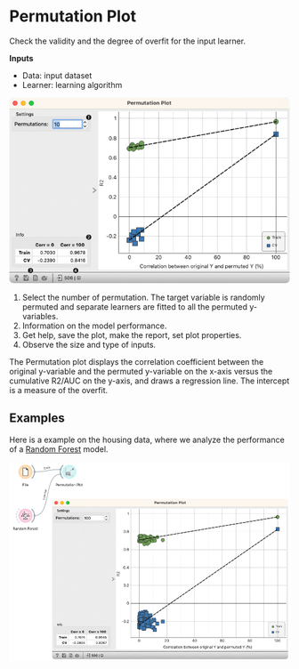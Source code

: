 Permutation Plot
================

Check the validity and the degree of overfit for the input learner.

**Inputs**

- Data: input dataset
- Learner: learning algorithm

![](images/Permutation-Plot-stamped.png)

1. Select the number of permutation. The target variable is randomly permuted and separate learners are fitted to all the permuted y-variables.
2. Information on the model performance.
3. Get help, save the plot, make the report, set plot properties.
4. Observe the size and type of inputs.

The Permutation plot displays the correlation coefficient between the original y-variable and the permuted y-variable on the x-axis versus the cumulative R2/AUC on the y-axis, and draws a regression line. The intercept is a measure of the overfit. 

Examples
--------

Here is a example on the housing data, where we analyze the performance of a [Random Forest](../model/randomforest.md) model.

![](images/Permutation-Plot-example.png)
